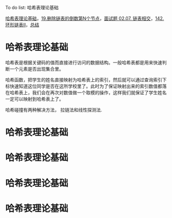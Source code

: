 To do list: 哈希表理论基础

[哈希表理论基础](#01)，[19.删除链表的倒数第N个节点](#02)，[面试题 02.07. 链表相交](#03)，[142.环形链表II](#04)，[总结](#05)

# <span id="01">哈希表理论基础</span>

哈希表是根据关键码的值而直接进行访问的数据结构。一般哈希表都是用来快速判断一个元素是否出现集合里。

哈希函数，把学生的姓名直接映射为哈希表上的索引，然后就可以通过查询索引下标快速知道这位同学是否在这所学校里了。此时为了保证映射出来的索引数值都落在哈希表上，我们会在再次对数值做一个取模的操作，这样我们就保证了学生姓名一定可以映射到哈希表上了。

哈希碰撞有两种解决方法， 拉链法和线性探测法.




# <span id="02">哈希表理论基础</span>

# <span id="03">哈希表理论基础</span>

# <span id="04">哈希表理论基础</span>

# <span id="05">哈希表理论基础</span>
